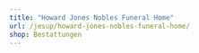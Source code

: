 ```yaml
---
title: "Howard Jones Nobles Funeral Home"
url: /jesup/howard-jones-nobles-funeral-home/
shop: Bestattungen
---
```


